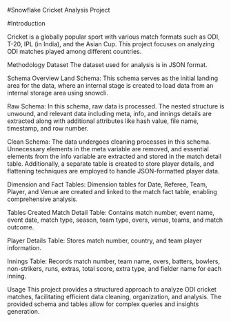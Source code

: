 #Snowflake Cricket Analysis Project

#Introduction

Cricket is a globally popular sport with various match formats such as ODI, T-20, IPL (in India), and the Asian Cup. This project focuses on analyzing ODI matches played among different countries.

Methodology
Dataset
The dataset used for analysis is in JSON format.

Schema Overview
Land Schema: This schema serves as the initial landing area for the data, where an internal stage is created to load data from an internal storage area using snowcli.

Raw Schema: In this schema, raw data is processed. The nested structure is unwound, and relevant data including meta, info, and innings details are extracted along with additional attributes like hash value, file name, timestamp, and row number.

Clean Schema: The data undergoes cleaning processes in this schema. Unnecessary elements in the meta variable are removed, and essential elements from the info variable are extracted and stored in the match detail table. Additionally, a separate table is created to store player details, and flattening techniques are employed to handle JSON-formatted player data.

Dimension and Fact Tables: Dimension tables for Date, Referee, Team, Player, and Venue are created and linked to the match fact table, enabling comprehensive analysis.

Tables Created
Match Detail Table: Contains match number, event name, event date, match type, season, team type, overs, venue, teams, and match outcome.

Player Details Table: Stores match number, country, and team player information.

Innings Table: Records match number, team name, overs, batters, bowlers, non-strikers, runs, extras, total score, extra type, and fielder name for each inning.

Usage
This project provides a structured approach to analyze ODI cricket matches, facilitating efficient data cleaning, organization, and analysis. The provided schema and tables allow for complex queries and insights generation.
